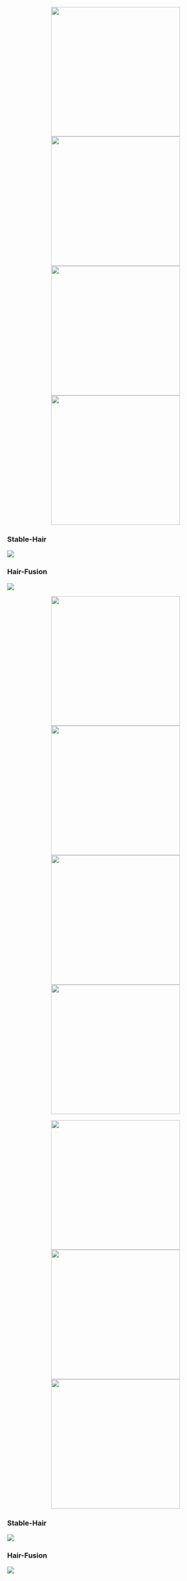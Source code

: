 <p align="center">
  <img src="images/0.jpg" width="300" />
  <img src="images/a.jpg" width="300"/>
  <img src="images/nano1.png" width="300"/>
  <img src="images/nano1_PA.png" width="300"/>
</p>

### Stable-Hair
<img src="images/CWHF5.jpg" />


### Hair-Fusion
<img src="images/CHWHF5_fusion.png" />

<p align="center">
  <img src="images/3.jpg" width="300" />
  <img src="images/a.jpg" width="300"/>
  <img src="images/nano2.png" width="300"/>
  <img src="images/nano2_PA.png" width="300" />
</p>

<p align="center">
  <img src="images/0.jpg" width="300" />
  <img src="images/b.jpeg" width="300"/>
  <img src="images/nano3.png" width="300"/>
</p>

### Stable-Hair
<img src="images/CWHF6.jpg" />


### Hair-Fusion
<img src="images/CWHF6_fusion.png" />



  